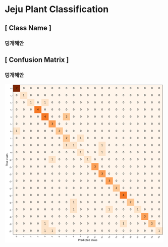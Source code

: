 # Jeju Plant Classification
## [ Class Name ] 
### 덩개해안



## [ Confusion Matrix ] 
### 덩개해안
![덩개해안](https://github.com/flyaround365/JejuPlantsClassification/blob/213acfa6af7918cc59f69078df9cb441b1f729d1/resources/images/confusion%20matrix/1.%EB%8D%A9%EA%B0%9C%ED%95%B4%EC%95%88%20%EC%8B%9D%EB%AC%BC.png?raw=true)
